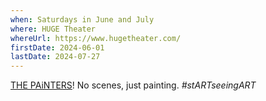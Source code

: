 ```yaml
---
when: Saturdays in June and July
where: HUGE Theater
whereUrl: https://www.hugetheater.com/
firstDate: 2024-06-01
lastDate: 2024-07-27
---
```


[THE PAiNTERS][]! No scenes, just painting. _#stARTseeingART_

[THE PAiNTERS]: https://www.facebook.com/ThePaintersImprov
